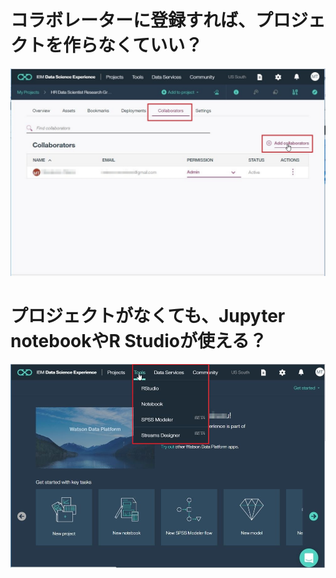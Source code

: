 # コラボレーターに登録すれば、プロジェクトを作らなくていい？
   ![](pict/WS000276.JPG)

# プロジェクトがなくても、Jupyter notebookやR Studioが使える？
   ![](pict/WS000277.JPG)
